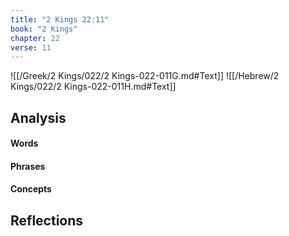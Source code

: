 ```yaml
---
title: "2 Kings 22:11"
book: "2 Kings"
chapter: 22
verse: 11
---
```

![[/Greek/2 Kings/022/2 Kings-022-011G.md#Text]]
![[/Hebrew/2 Kings/022/2 Kings-022-011H.md#Text]]

## Analysis

#### Words

#### Phrases

#### Concepts

## Reflections

